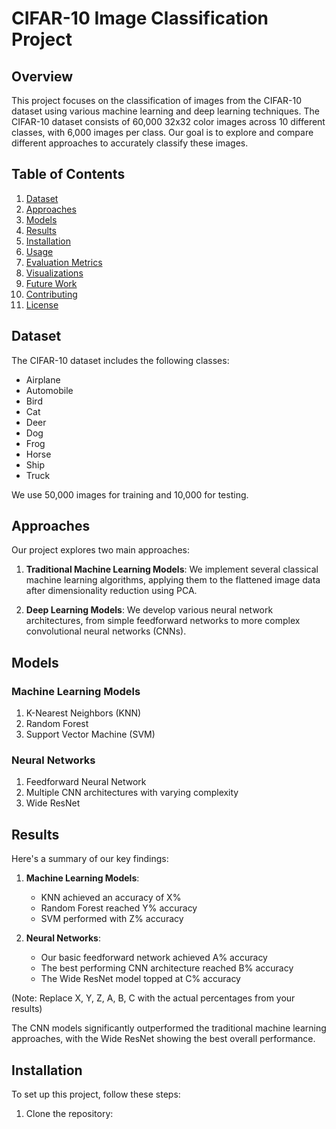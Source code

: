 # CIFAR-10 Image Classification Project

## Overview

This project focuses on the classification of images from the CIFAR-10 dataset using various machine learning and deep learning techniques. The CIFAR-10 dataset consists of 60,000 32x32 color images across 10 different classes, with 6,000 images per class. Our goal is to explore and compare different approaches to accurately classify these images.

## Table of Contents

1. [Dataset](#dataset)
2. [Approaches](#approaches)
3. [Models](#models)
4. [Results](#results)
5. [Installation](#installation)
6. [Usage](#usage)
7. [Evaluation Metrics](#evaluation-metrics)
8. [Visualizations](#visualizations)
9. [Future Work](#future-work)
10. [Contributing](#contributing)
11. [License](#license)

## Dataset

The CIFAR-10 dataset includes the following classes:
- Airplane
- Automobile
- Bird
- Cat
- Deer
- Dog
- Frog
- Horse
- Ship
- Truck

We use 50,000 images for training and 10,000 for testing.

## Approaches

Our project explores two main approaches:

1. **Traditional Machine Learning Models**: We implement several classical machine learning algorithms, applying them to the flattened image data after dimensionality reduction using PCA.

2. **Deep Learning Models**: We develop various neural network architectures, from simple feedforward networks to more complex convolutional neural networks (CNNs).

## Models

### Machine Learning Models
1. K-Nearest Neighbors (KNN)
2. Random Forest
3. Support Vector Machine (SVM)

### Neural Networks
1. Feedforward Neural Network
2. Multiple CNN architectures with varying complexity
3. Wide ResNet

## Results

Here's a summary of our key findings:

1. **Machine Learning Models**: 
   - KNN achieved an accuracy of X%
   - Random Forest reached Y% accuracy
   - SVM performed with Z% accuracy

2. **Neural Networks**:
   - Our basic feedforward network achieved A% accuracy
   - The best performing CNN architecture reached B% accuracy
   - The Wide ResNet model topped at C% accuracy

(Note: Replace X, Y, Z, A, B, C with the actual percentages from your results)

The CNN models significantly outperformed the traditional machine learning approaches, with the Wide ResNet showing the best overall performance.

## Installation

To set up this project, follow these steps:

1. Clone the repository:
